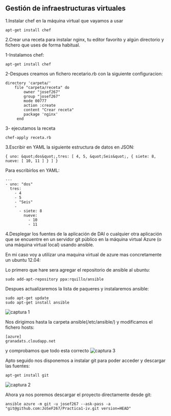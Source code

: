 Gestión de infraestructuras virtuales
---------------------------------------------------------------------------------------------------------------------------
1.Instalar chef en la máquina virtual que vayamos a usar

```
apt-get install chef

```
2.Crear una receta para instalar nginx, tu editor favorito y algún directorio y fichero que uses de forma habitual.

1-Instalamos chef:
```
apt-get install chef
```
2-Despues creamos un fichero recetario.rb con la siguiente configuracion:
```
directory 'carpeta/'
    file "carpeta/receta" do
        owner "josef267"
        group "josef267"
        mode 00777
        action :create
        content "Crear receta"
        package 'nginx'
     end
```
3- ejecutamos la receta
```
chef-apply receta.rb
```
3.Escribir en YAML la siguiente estructura de datos en JSON:
```
{ uno: &quot;dos&quot;,tres: [ 4, 5, &quot;Seis&quot;, { siete: 8, nueve: [ 10, 11 ] } ] }
```
Para escribirlos en YAML:
```
---
- uno: "dos"
  tres:
    - 4
    - 5
    - "Seis"
    -
      - siete: 8
        nueve: 
          - 10
          - 11
```
4.Desplegar los fuentes de la aplicación de DAI o cualquier otra aplicación que se encuentre en un servidor git público en la máquina virtual Azure (o una máquina virtual local) usando ansible.

En mi caso voy a utilizar una maquina virtual de azure mas concretamente un ubuntu 12.04:

Lo primero que hare sera agregar el repositorio de ansible al ubuntu:
```
sudo add-apt-repository ppa:rquillo/ansible
```
Despues actualizaremos la lista de paqueres y instalaremos ansible:
```
sudo apt-get update
sudo apt-get install ansible
```
![captura 1](https://dl.dropbox.com/s/q5ikxhegs5l68th/ansible.png)

Nos dirigimos hasta la carpeta ansible(/etc/ansible/) y modificamos el fichero hosts:
```
[azure]
granadats.cloudapp.net
```
y comprobamos que todo esta correcto
![captura 3](https://dl.dropbox.com/s/91x38wmmabpjnm1/ansible3.png)

Apto seguido nos disponemos a instalar git para poder acceder y descargar las fuentes:
```
apt-get install git
```
![captura 2](https://dl.dropbox.com/s/s0vhs8lt0b32u3r/ansible1.png)

Ahora ya nos poremos descargar el proyecto directamente desde git:
```
ansible azure -m git -u josef267 --ask-pass -a "git@github.com:JoSeF267/Practica1-iv.git version=HEAD"
```

